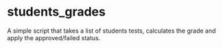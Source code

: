 # students_grades
 A simple script that takes a list of students tests, calculates the grade and apply the approved/failed status.

